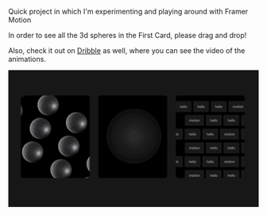 Quick project in which I'm experimenting and playing around with Framer Motion

In order to see all the 3d spheres in the First Card, please drag and drop!

Also, check it out on [Dribble](https://dribbble.com/shots/23633747-Animated-cards) as well, where you can see the video of the animations.

![Project Screenshot](project-screenshot.png)

